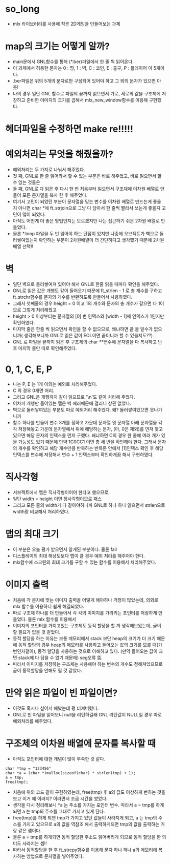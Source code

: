 # so_long
- mlx 라이브러리를 사용해 작은 2D게임을 만들어보는 과제

# map의 크기는 어떻게 알까?
- main문에서 GNL함수를 통해 (*.ber)파일에서 한 줄 씩 읽어온다.
- 이 과제에서 허용한 문자는 0 : 땅, 1 : 벽, C : 코인, E : 출구, P : 플레이어 이 5개이다.
- .ber파일은 위의 5개의 문자로만 구성되어 있어야 하고 그 외의 문자가 있으면 아웃!
- 나의 경우 일단 GNL 함수로 파일의 끝까지 읽으면서 가로, 세로의 값을 구조체에 저장하고 준비한 이미지의 크기를 곱해서 mlx_new_window함수를 이용해 구현했다.

# 헤더파일을 수정하면 make re!!!!!

# 예외처리는 무엇을 해줬을까?
- 예외처리는 두 가지로 나눠서 해주었다.
- 첫 째, GNL로 한 줄 읽어와서 할 수 있는 부분은 바로 해주었고, 바로 읽으면서 할 수 없는 것들은
- 둘 째, GNL로 다 읽은 후 다시 한 번 처음부터 읽으면서 구조체에 이차원 배열로 만들어 모든 문자열을 복사 한 후 해주었다.
- 여기서 고민이 되었던 부분이 문자열을 담는 변수를 이차원 배열로 만드는게 좋을 지 아니면 char *에 ft_strjoin으로 그냥 다 담아서 한 줄씩 짤라서 쓰는게 좋을지 고민이 많이 되었다.
- 아직도 어떤게 더 좋은 방법인지는 모르겠지만 나는 접근하기 쉬운 2차원 배열로 만들었다.
- 물론 *.bmp 파일을 두 번 읽어야 하는 단점이 있지만 나중에 오브젝트가 벽으로 둘러쌓여있는지 확인하는 부분이 2차원배열이 더 간단하다고 생각했기 때문에 2차원 배열 선택!! 

# 벽
- 일단 벽으로 둘러쌓여져 있어야 해서 GNL로 한줄 읽을 때마다 확인을 해주었다.
- GNL로 읽은 값은 개행도 같이 들어오기 때문에 ft_strlen - 1 로 총 개수를 구하고 ft_strchr함수를 문자의 개수를 반환하도록 만들어서 사용하였다.
- 그래서 첫째줄의 경우 height = 0 이고 1의 개수와 문자의 총 개수가 같으면 다 1이므로 그렇게 처리해줬고
- height > 0 이상부터는 문자열의 [0] 번 인덱스와 [width - 1]째 인덱스가 1인지만 확인하였다.
- 마지막 줄은 한줄 씩 읽으면서 확인을 할 수 없으므로, 왜냐하면 끝 을 알수가 없으니까( 생각해보니까 GNL로 읽은 값이 EOL이면 끝이니까 할 수 있을지도??)
- GNL 로 파일을 끝까지 읽은 후 구조체의 char **변수에 문자열을 다 복사하고 난 후 마지막 줄만 따로 확인해주었다.

# 0, 1, C, E, P
- 나는 P, E 는 1개 이외는 예외로 처리해주었다.
- C 의 경우 0개면 처리.
- 그리고 GNL은 개행까지 같이 읽으므로 '\n'도 같이 처리해 주었다.
- 어차피 개행만 들어있는 맵은 벽 에러때문에 걸리니 상관 없었다.
- 벽으로 둘러쌓여있는 부분도 따로 예외처리 해주었다. 왜? 둘러쌓여있으면 못나가니까
- 함수 하나를 만들어 변수 3개를 정하고 가운데 문자열 윗 문자열 아래 문자열을 각 각 저장해놓고 가운데 문자열에서 위에 해당하는 문자, (아, 0은 제외)를 먼저 찾고 있으면 해당 문자의 인덱스를 먼저 구했다. 왜냐하면 C의 경우 한 줄에 여러 개가 있을 가능성도 있기 때문에 만약 1C0CC1 이면 총 세 번을 확인해야 한다. 그래서 문자의 개수를 확인하고 해당 개수만큼 반복하는 반복문 안에서 [1]인덱스 확인 후 해당 인덱스를 변수에 저장해서 변수 + 1 인덱스부터 확인하게끔 해서 구현하였다.

# 직사각형
- 서브젝트에서 맵은 직사각형이어야 한다고 했으므로,
- 일단 width = height 이면 정사각형이므로 패스
- 그리고 모든 줄의 width가 다 같아야하니까 GNL로 하나 하나 읽으면서 strlen으로 width랑 비교해서 처리하였다.

# 맵의 최대 크기
- 이 부분은 오늘 평가 받으면서 알게된 부분이다. 물론 fail
- 디스플레이의 최대 해상도보다 맵이 클 경우 예외 처리를 해주어야 한다.
- mlx함수에 스크린의 최대 크기를 구할 수 있는 함수를 이용해서 처리해주었다.

# 이미지 출력
- 처음에 각 문자에 맞는 이미지 출력을 어떻게 해야하나 걱정이 많았는데, 의외로 mlx 함수를 이용하니 쉽게 해결되었다.
- 따로 구조체 하나를 더 만들어서 각 각의 이미지를 가리키는 포인터를 저장하게 만들었다. 물론 mlx 함수를 이용해서
- 이미지의 포인터를 가지고있는 구조체도 동적 할당을 할 까 생각해보았는데, 굳이 할 필요가 없을 것 같았다.
- 동적 할당을 하는 이유는 보통 메모리에서 stack 보단 heap의 크기가 더 크기 때문에 동적 할당의 경우 heap의 메모리를 사용하고 들어오는 값의 크기를 모를 때(가변인자같이), 동적 할당을 사용하는 것으로 이해하고 있다. (만약 들어오는 값이 크면 stack에 다 담을 수 없기 때문에) seg오류 뜸.
- 따라서 이미지를 저장하는 구조체는 사용해야 하는 변수의 개수도 정해져있으므로 굳이 동적할당을 안해도 될 것 같았다.

# 만약 읽은 파일이 빈 파일이면?
- 이것도 혹시나 싶어서 해봤는데 펑 터져버렸다.
- GNL로 빈 파일을 읽어보니 null을 리턴하길래 GNL 리턴값이 NULL일 경우 따로 예외처리를 해주었다.

# 구조체의 이차원 배열에 문자를 복사할 때
- 아직도 포인터에 대한 개념이 많이 부족한 것 같다.
```
char *tmp = "123456"
char *a = (char *)malloc(sizeof(char) * strlen(tmp) + 1);
a = tmp;
free(tmp);
```
- 처음에 위의 코드 같이 구현하였는데, free(tmp) 후 a의 값도 이상하게 변하는 것을 보고 이거 왜 이러지? 이러면서 조금 시간을 썼었다.
- 생각을 다시 정리해보니 *a 는 주소를 가지는 포인터 변수. 따라서 a = tmp를 하게 되면 a 는 tmp의 주소를 그대로 가지고 있게 된다.
- free(tmp)를 하게 되면 tmp가 가지고 있던 값들이 사라지게 되고, a 는 tmp의 주소를 가지고 있으므로 a의 값을 역참조 해서 출력하게되면 tmp의 값을 출력하는 거랑 같은 셈이다.
- 물론 a = tmp를 하게되면 동적 할당한 주소도 읽어버리게 되므로 동적 할당을 한 의미도 사라지는 셈!!
- 따라서 동적할당을 한 후 ft_strcpy함수를 이용해 문자 하나 하나 a의 메모리에 복사하는 방법으로 문자열을 넣어주었다.

